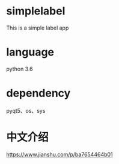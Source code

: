 # simplelabel

This is a simple label app

# language

python 3.6

# dependency

pyqt5、os、sys

# 中文介绍

https://www.jianshu.com/p/ba7654464b01